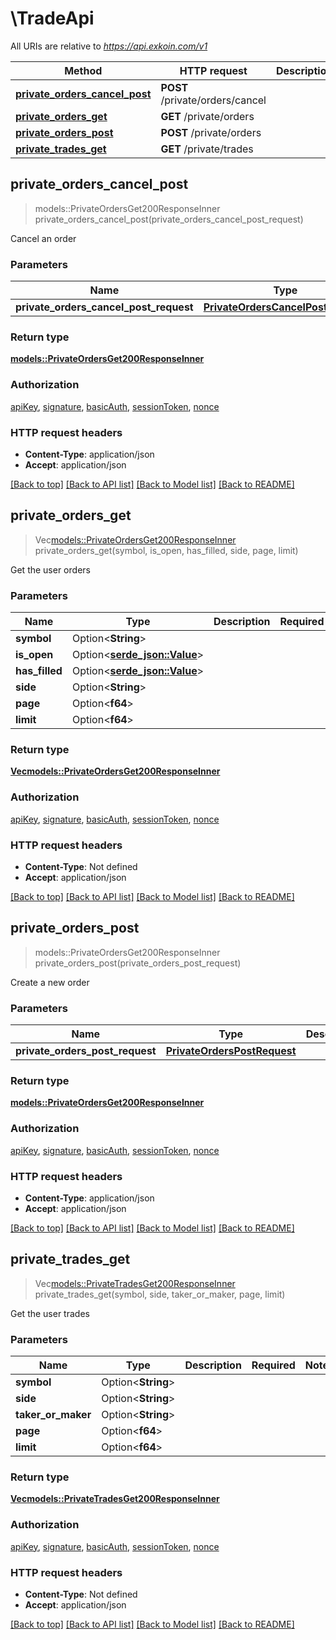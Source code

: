 # \TradeApi

All URIs are relative to *https://api.exkoin.com/v1*

Method | HTTP request | Description
------------- | ------------- | -------------
[**private_orders_cancel_post**](TradeApi.md#private_orders_cancel_post) | **POST** /private/orders/cancel | 
[**private_orders_get**](TradeApi.md#private_orders_get) | **GET** /private/orders | 
[**private_orders_post**](TradeApi.md#private_orders_post) | **POST** /private/orders | 
[**private_trades_get**](TradeApi.md#private_trades_get) | **GET** /private/trades | 



## private_orders_cancel_post

> models::PrivateOrdersGet200ResponseInner private_orders_cancel_post(private_orders_cancel_post_request)


Cancel an order

### Parameters


Name | Type | Description  | Required | Notes
------------- | ------------- | ------------- | ------------- | -------------
**private_orders_cancel_post_request** | [**PrivateOrdersCancelPostRequest**](PrivateOrdersCancelPostRequest.md) |  | [required] |

### Return type

[**models::PrivateOrdersGet200ResponseInner**](_private_orders_get_200_response_inner.md)

### Authorization

[apiKey](../README.md#apiKey), [signature](../README.md#signature), [basicAuth](../README.md#basicAuth), [sessionToken](../README.md#sessionToken), [nonce](../README.md#nonce)

### HTTP request headers

- **Content-Type**: application/json
- **Accept**: application/json

[[Back to top]](#) [[Back to API list]](../README.md#documentation-for-api-endpoints) [[Back to Model list]](../README.md#documentation-for-models) [[Back to README]](../README.md)


## private_orders_get

> Vec<models::PrivateOrdersGet200ResponseInner> private_orders_get(symbol, is_open, has_filled, side, page, limit)


Get the user orders

### Parameters


Name | Type | Description  | Required | Notes
------------- | ------------- | ------------- | ------------- | -------------
**symbol** | Option<**String**> |  |  |
**is_open** | Option<[**serde_json::Value**](.md)> |  |  |
**has_filled** | Option<[**serde_json::Value**](.md)> |  |  |
**side** | Option<**String**> |  |  |
**page** | Option<**f64**> |  |  |
**limit** | Option<**f64**> |  |  |

### Return type

[**Vec<models::PrivateOrdersGet200ResponseInner>**](_private_orders_get_200_response_inner.md)

### Authorization

[apiKey](../README.md#apiKey), [signature](../README.md#signature), [basicAuth](../README.md#basicAuth), [sessionToken](../README.md#sessionToken), [nonce](../README.md#nonce)

### HTTP request headers

- **Content-Type**: Not defined
- **Accept**: application/json

[[Back to top]](#) [[Back to API list]](../README.md#documentation-for-api-endpoints) [[Back to Model list]](../README.md#documentation-for-models) [[Back to README]](../README.md)


## private_orders_post

> models::PrivateOrdersGet200ResponseInner private_orders_post(private_orders_post_request)


Create a new order

### Parameters


Name | Type | Description  | Required | Notes
------------- | ------------- | ------------- | ------------- | -------------
**private_orders_post_request** | [**PrivateOrdersPostRequest**](PrivateOrdersPostRequest.md) |  | [required] |

### Return type

[**models::PrivateOrdersGet200ResponseInner**](_private_orders_get_200_response_inner.md)

### Authorization

[apiKey](../README.md#apiKey), [signature](../README.md#signature), [basicAuth](../README.md#basicAuth), [sessionToken](../README.md#sessionToken), [nonce](../README.md#nonce)

### HTTP request headers

- **Content-Type**: application/json
- **Accept**: application/json

[[Back to top]](#) [[Back to API list]](../README.md#documentation-for-api-endpoints) [[Back to Model list]](../README.md#documentation-for-models) [[Back to README]](../README.md)


## private_trades_get

> Vec<models::PrivateTradesGet200ResponseInner> private_trades_get(symbol, side, taker_or_maker, page, limit)


Get the user trades

### Parameters


Name | Type | Description  | Required | Notes
------------- | ------------- | ------------- | ------------- | -------------
**symbol** | Option<**String**> |  |  |
**side** | Option<**String**> |  |  |
**taker_or_maker** | Option<**String**> |  |  |
**page** | Option<**f64**> |  |  |
**limit** | Option<**f64**> |  |  |

### Return type

[**Vec<models::PrivateTradesGet200ResponseInner>**](_private_trades_get_200_response_inner.md)

### Authorization

[apiKey](../README.md#apiKey), [signature](../README.md#signature), [basicAuth](../README.md#basicAuth), [sessionToken](../README.md#sessionToken), [nonce](../README.md#nonce)

### HTTP request headers

- **Content-Type**: Not defined
- **Accept**: application/json

[[Back to top]](#) [[Back to API list]](../README.md#documentation-for-api-endpoints) [[Back to Model list]](../README.md#documentation-for-models) [[Back to README]](../README.md)

